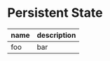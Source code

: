 # Persistent State

|   name   |   description                                                 |
|   ----   |   -----------                                                 |
| foo      | bar                                                           |
